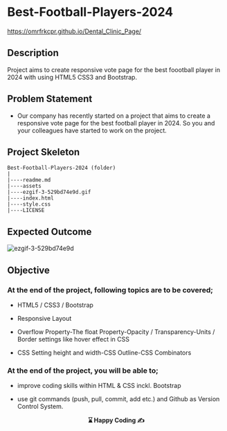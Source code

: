 # Best-Football-Players-2024

https://omrfrkcpr.github.io/Dental_Clinic_Page/

## Description

Project aims to create responsive vote page for the best foootball player in 2024 with using HTML5 CSS3 and Bootstrap.

## Problem Statement

- Our company has recently started on a project that aims to create a responsive vote page for the best football player in 2024. So you and your colleagues have started to work on the project.

## Project Skeleton

```
Best-Football-Players-2024 (folder)
|
|----readme.md
|----assets
|----ezgif-3-529bd74e9d.gif
|----index.html
|----style.css
|----LICENSE
```

## Expected Outcome

![ezgif-3-529bd74e9d](https://github.com/omrfrkcpr/Dental_Clinic_Page/assets/77440899/93a90b59-e90b-41d7-8290-a6eafd0ef10f)

## Objective

### At the end of the project, following topics are to be covered;

- HTML5 / CSS3 / Bootstrap

- Responsive Layout

- Overflow Property-The float Property-Opacity / Transparency-Units / Border settings like hover effect in CSS

- CSS Setting height and width-CSS Outline-CSS Combinators

### At the end of the project, you will be able to;

- improve coding skills within HTML & CSS inckl. Bootstrap

- use git commands (push, pull, commit, add etc.) and Github as Version Control System.

<p align="center"> <strong>⌛ Happy Coding  ✍ </strong> </p>
